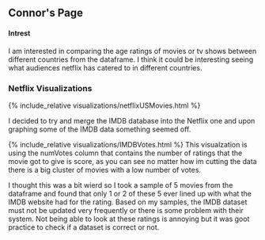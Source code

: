 ## Connor's Page

#### Intrest

I am interested in comparing the age ratings of movies or tv shows between different countries from the dataframe. I think it could be interesting seeing what audiences netflix has catered to in different countries.

### Netflix Visualizations


{% include_relative visualizations/netflixUSMovies.html %}


I decided to try and merge the IMDB database into the Netflix one and upon graphing some of the IMDB data something seemed off.


{% include_relative visualizations/IMDBVotes.html %}
This visualzation is using the numVotes column that contains the number of ratings that the movie got to give is score, as you can see no matter how im cutting the data there is a big cluster of movies with a low number of votes.

I thought this was a bit wierd so I took a sample of 5 movies from the dataframe and found that only 1 or 2 of these 5 ever lined up with what the IMDB website had for the rating. Based on my samples, the IMDB dataset must not be updated very frequently or there is some problem with their system. Not being able to look at these ratings is annoying but it was goot practice to check if 
a dataset is correct or not.